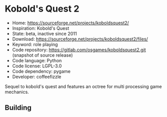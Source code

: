 # Kobold's Quest 2

- Home: https://sourceforge.net/projects/koboldsquest2/
- Inspiration: Kobold's Quest
- State: beta, inactive since 2011
- Download: https://sourceforge.net/projects/koboldsquest2/files/
- Keyword: role playing
- Code repository: https://gitlab.com/osgames/koboldsquest2.git (snapshot of source release)
- Code language: Python
- Code license: LGPL-3.0
- Code dependency: pygame
- Developer: coffeefizzle

Sequel to kobold's quest and features an octree for multi processing game mechanics.

## Building

